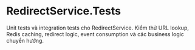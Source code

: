 # RedirectService.Tests

Unit tests và integration tests cho RedirectService. Kiểm thử URL lookup, Redis caching, redirect logic, event consumption và các business logic chuyển hướng. 